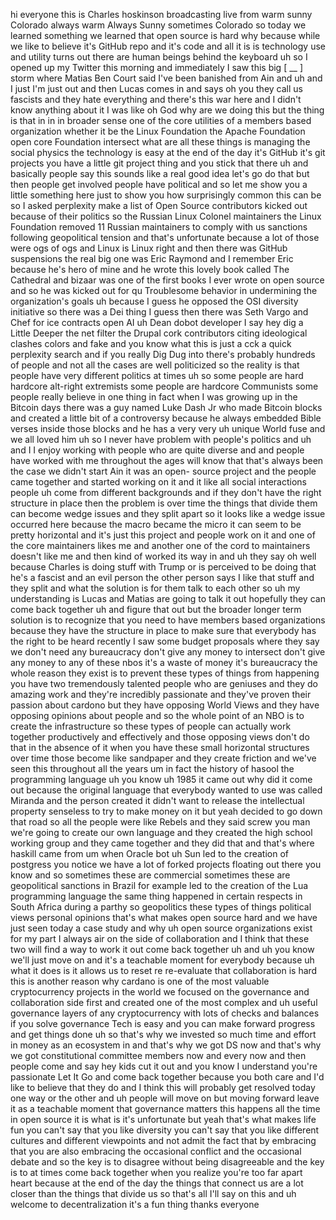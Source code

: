 hi everyone this is Charles hoskinson broadcasting live from warm sunny Colorado always warm Always Sunny sometimes Colorado so today we learned something we learned that open source is hard why because while we like to believe it's GitHub repo and it's code and all it is is technology use and utility turns out there are human beings behind the keyboard uh so I opened up my Twitter this morning and immediately I saw this big [ __ ] storm where Matias Ben Court said I've been banished from Ain and uh and I just I'm just out and then Lucas comes in and says oh you they call us fascists and they hate everything and there's this war here and I didn't know anything about it I was like oh God why are we doing this but the thing is that in in in broader sense one of the core utilities of a members based organization whether it be the Linux Foundation the Apache Foundation open core Foundation intersect what are all these things is managing the social physics the technology is easy at the end of the day it's GitHub it's git projects you have a little git project thing and you stick that there uh and basically people say this sounds like a real good idea let's go do that but then people get involved people have political and so let me show you a little something here just to show you how surprisingly common this can be so I asked perplexity make a list of Open Source contributors kicked out because of their politics so the Russian Linux Colonel maintainers the Linux Foundation removed 11 Russian maintainers to comply with us sanctions following geopolitical tension and that's unfortunate because a lot of those were ogs of ogs and Linux is Linux right and then there was GitHub suspensions the real big one was Eric Raymond and I remember Eric because he's hero of mine and he wrote this lovely book called The Cathedral and bizaar was one of the first books I ever wrote on open source and so he was kicked out for qu Troublesome behavior in undermining the organization's goals uh because I guess he opposed the OSI diversity initiative so there was a Dei thing I guess then there was Seth Vargo and Chef for ice contracts open AI uh Dean dobot developer I say hey dig a Little Deeper the net filter the Drupal cork contributors citing ideological clashes colors and fake and you know what this is just a cck a quick perplexity search and if you really Dig Dug into there's probably hundreds of people and not all the cases are well politicized so the reality is that people have very different politics at times uh so some people are hard hardcore alt-right extremists some people are hardcore Communists some people really believe in one thing in fact when I was growing up in the Bitcoin days there was a guy named Luke Dash Jr who made Bitcoin blocks and created a little bit of a controversy because he always embedded Bible verses inside those blocks and he has a very very uh unique World fuse and we all loved him uh so I never have problem with people's politics and uh and I I enjoy working with people who are quite diverse and and people have worked with me throughout the ages will know that that's always been the case we didn't start Ain it was an open- source project and the people came together and started working on it and it like all social interactions people uh come from different backgrounds and if they don't have the right structure in place then the problem is over time the things that divide them can become wedge issues and they split apart so it looks like a wedge issue occurred here because the macro became the micro it can seem to be pretty horizontal and it's just this project and people work on it and one of the core maintainers likes me and another one of the cord to maintainers doesn't like me and then kind of worked its way in and uh they say oh well because Charles is doing stuff with Trump or is perceived to be doing that he's a fascist and an evil person the other person says I like that stuff and they split and what the solution is for them talk to each other so uh my understanding is Lucas and Matias are going to talk it out hopefully they can come back together uh and figure that out but the broader longer term solution is to recognize that you need to have members based organizations because they have the structure in place to make sure that everybody has the right to be heard recently I saw some budget proposals where they say we don't need any bureaucracy don't give any money to intersect don't give any money to any of these nbos it's a waste of money it's bureaucracy the whole reason they exist is to prevent these types of things from happening you have two tremendously talented people who are geniuses and they do amazing work and they're incredibly passionate and they've proven their passion about cardono but they have opposing World Views and they have opposing opinions about people and so the whole point of an NBO is to create the infrastructure so these types of people can actually work together productively and effectively and those opposing views don't do that in the absence of it when you have these small horizontal structures over time those become like sandpaper and they create friction and we've seen this throughout all the years um in fact the history of hasool the programming language uh you know uh 1985 it came out why did it come out because the original language that everybody wanted to use was called Miranda and the person created it didn't want to release the intellectual property senseless to try to make money on it but yeah decided to go down that road so all the people were like Rebels and they said screw you man we're going to create our own language and they created the high school working group and they came together and they did that and that's where haskill came from um when Oracle bot uh Sun led to the creation of postgress you notice we have a lot of forked projects floating out there you know and so sometimes these are commercial sometimes these are geopolitical sanctions in Brazil for example led to the creation of the Lua programming language the same thing happened in certain respects in South Africa during a parthy so geopolitics these types of things political views personal opinions that's what makes open source hard and we have just seen today a case study and why uh open source organizations exist for my part I always air on the side of collaboration and I think that these two will find a way to work it out come back together uh and uh you know we'll just move on and it's a teachable moment for everybody because uh what it does is it allows us to reset re re-evaluate that collaboration is hard this is another reason why cardano is one of the most valuable cryptocurrency projects in the world we focused on the governance and collaboration side first and created one of the most complex and uh useful governance layers of any cryptocurrency with lots of checks and balances if you solve governance Tech is easy and you can make forward progress and get things done uh so that's why we invested so much time and effort in money as an ecosystem in and that's why we got DS now and that's why we got constitutional committee members now and every now and then people come and say hey kids cut it out and you know I understand you're passionate Let It Go and come back together because you both care and I'd like to believe that they do and I think this will probably get resolved today one way or the other and uh people will move on but moving forward leave it as a teachable moment that governance matters this happens all the time in open source it is what is it's unfortunate but yeah that's what makes life fun you can't say that you like diversity you can't say that you like different cultures and different viewpoints and not admit the fact that by embracing that you are also embracing the occasional conflict and the occasional debate and so the key is to disagree without being disagreeable and the key is to at times come back together when you realize you're too far apart heart because at the end of the day the things that connect us are a lot closer than the things that divide us so that's all I'll say on this and uh welcome to decentralization it's a fun thing thanks everyone 